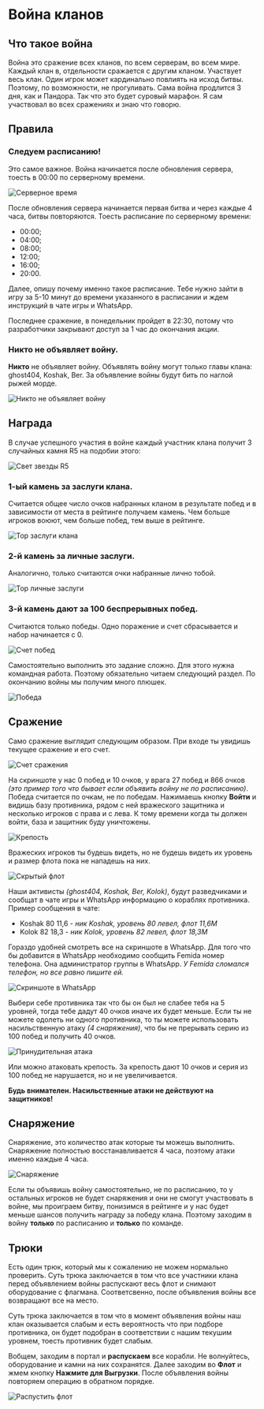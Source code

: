 # Война кланов

## Что такое война

Война это сражение всех кланов, по всем серверам, во всем мире. Каждый клан в,
отдельности сражается с другим кланом. Участвует весь клан. Один игрок может
кардинально повлиять на исход битвы. Поэтому, по возможности, не прогуливать.
Сама война продлится 3 дня, как и Пандора. Так что это будет суровый марафон.
Я сам участвовал во всех сражениях и знаю что говорю.

## Правила

### Следуем расписанию!

Это самое важное. Война начинается после обновления сервера, тоесть в 00:00 по
серверному времени.

![Серверное время](../images/server-time.png)

После обновления сервера начинается первая битва и через каждые 4 часа, битвы
повторяются. Тоесть расписание по серверному времени:

* 00:00;
* 04:00;
* 08:00;
* 12:00;
* 16:00;
* 20:00.

Далее, опишу почему именно такое расписание. Тебе нужно зайти в игру за 5-10
минут до времени указанного в расписании и ждем инструкций в чате игры и
WhatsApp.

Последнее сражение, в понедельник пройдет в 22:30, потому что разработчики
закрывают доступ за 1 час до окончания акции.

### Никто не объявляет войну.

**Никто** не объявляет войну. Объявлять войну могут только главы клана:
ghost404, Koshak, Ber. За объявление войны будут бить по наглой рыжей морде.

![Никто не объявляет войну](../images/no-open-wer.png)

## Награда

В случае успешного участия в войне каждый участник клана получит 3 случайных
камня R5 на подобии этого:

![Свет звезды R5](../images/r5.jpg)

### 1-ый камень за заслуги клана.

Считается общее число очков набранных кланом в результате побед и в зависимости
от места в рейтинге получаем камень. Чем больше игроков воюют, чем больше побед,
тем выше в рейтинге.

![Top заслуги клана](../images/top-clan.jpg)

### 2-й камень за личные заслуги.

Аналогично, только считаются очки набранные лично тобой.

![Top личные заслуги](../images/top-personal.jpg)

### 3-й камень дают за 100 беспрерывных побед.

Считаются только победы. Одно поражение и счет сбрасывается и набор начинается
с 0.

![Счет побед](../images/score-wins.png)

Самостоятельно выполнить это задание сложно. Для этого нужна командная работа.
Поэтому обязательно читаем следующий раздел. По окончанию войны мы получим
много плюшек.

![Победа](../images/win.jpg)

## Сражение

Само сражение выглядит следующим образом. При входе ты увидишь текущее сражение
и его счет.

![Счет сражения](../images/score.jpg)

На скриншоте у нас 0 побед и 10 очков, у врага 27 побед и 866 очков
*(это пример того что бывает если объявить войну не по расписанию)*. Победа
считается по очкам, не по победам. Нажимаешь кнопку **Войти** и видишь базу
противника, рядом с ней вражеского защитника и несколько игроков с права и с
лева. К тому времени когда ты должен войти, база и защитник буду уничтожены.

![Крепость](../images/fortress.jpg)

Вражеских игроков ты будешь видеть, но не будешь видеть их уровень и размер
флота пока не нападешь на них.

![Скрытый флот](../images/hidden-fleet.jpg)

Наши активисты *(ghost404, Koshak, Ber, Kolok)*, будут разведчиками и
сообщат в чате игры и WhatsApp информацию о кораблях противника. Пример
сообщения в чате:

* Koshak 80 11,6 - *ник Koshak, уровень 80 левел, флот 11,6М*
* Kolok 82 18,3 - *ник Kolok, уровень 82 левел, флот 18,3М*

Гораздо удобней смотреть все на скриншоте в WhatsApp. Для того что бы добавится
в WhatsApp необходимо сообщить Femida номер телефона. Она администратор группы
в WhatsApp. *У Femida сломался телефон, но все равно пишите ей.*

![Cкриншоте в WhatsApp](../images/screenshot.jpg)

Выбери себе противника так что бы он был не слабее тебя на 5 уровней, тогда
тебе дадут 40 очков иначе их будет меньше. Если ты не можете одолеть ни одного
противника, то ты можете использовать насильственную атаку *(4 снаряжения)*, что
бы не прерывать серию из 100 побед и получить 40 очков.

![Принудительная атака](../images/forced-attack.jpg)

Или можно атаковать крепость. За крепость дают 10 очков и серия из 100 побед не
нарушается, но и не увеличивается.

**Будь внимателен. Насильственные атаки не действуют на защитников!**

## Снаряжение

Снаряжение, это количество атак которые ты можешь выполнить. Снаряжение
полностью восстанавливается 4 часа, поэтому атаки именно каждые 4 часа.

![Снаряжение](../images/equipment.jpg)

Если ты объявишь войну самостоятельно, не по расписанию, то у остальных игроков
не будет снаряжения и они не смогут участвовать в войне, мы проиграем битву,
понизимся в рейтинге и у нас будет меньше шансов получить награду за победу
клана. Поэтому заходим в войну **только** по расписанию и **только** по
команде.

## Трюки

Есть один трюк, который мы к сожалению не можем нормально проверить. Суть трюка
заключается в том что все участники клана перед объявлением войны распускают
весь флот и снимают оборудование с флагмана. Соответсвенно, после объявления
войны все возвращают все на место.

Суть трюка заключается в том что в момент объявления войны наш клан оказывается
слабым и есть вероятность что при подборе противника, он будет подобран в
соответствии с нашим текушим уровнем, тоесть противник будет слабым.

Вобщем, заходим в портал и **распускаем** все корабли. Не волнуйтесь, оборудование
и камни на них сохранятся. Далее заходим во **Флот** и жмем кнопку **Нажмите для
Выгрузки**. После объявления войны повторяем операцию в обратном порядке.

![Распустить флот](../images/portal.png)
